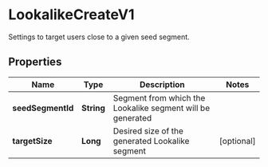 

# LookalikeCreateV1

Settings to target users close to a given seed segment.

## Properties

| Name | Type | Description | Notes |
|------------ | ------------- | ------------- | -------------|
|**seedSegmentId** | **String** | Segment from which the Lookalike segment will be generated |  |
|**targetSize** | **Long** | Desired size of the generated Lookalike segment |  [optional] |



